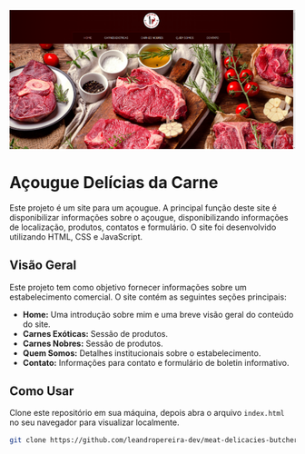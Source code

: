 ![Captura de Tela do Meu Site](img/print1.png)
# Açougue Delícias da Carne
Este projeto é um site para um açougue. A principal função deste site é disponibilizar informações sobre o açougue, disponibilizando informações de localização, produtos, contatos e formulário. O site foi desenvolvido utilizando HTML, CSS e JavaScript.

## Visão Geral

Este projeto tem como objetivo fornecer informações sobre um estabelecimento comercial. O site contém as seguintes seções principais:

- **Home:** Uma introdução sobre mim e uma breve visão geral do conteúdo do site.
- **Carnes Exóticas:** Sessão de produtos.
- **Carnes Nobres:** Sessão de produtos.
- **Quem Somos:** Detalhes institucionais sobre o estabelecimento.
- **Contato:** Informações para contato e formulário de boletin informativo.

## Como Usar

Clone este repositório em sua máquina, depois abra o arquivo `index.html` no seu navegador para visualizar localmente.

```bash
git clone https://github.com/leandropereira-dev/meat-delicacies-butcher-shop.git
